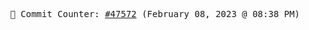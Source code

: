 <p align="center">
    <samp>
        📮 Commit Counter: <a href="https://github.com/Javascript-void0/Javascript-void0/commits/main">#47572</a> (February 08, 2023 @ 08:38 PM)
    </samp>
</p>